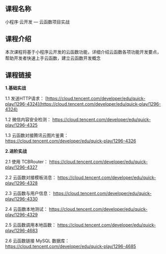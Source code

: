 ## 课程名称
小程序·云开发 — 云函数项目实战

## 课程介绍
本次课程将基于小程序云开发的云函数功能，详细介绍云函数各项功能开发要点，帮助开发者快速上手云函数，建立云函数开发概念

## 课程链接
**1.基础实战**

1.1 发送HTTP请求：
[https://cloud.tencent.com/developer/edu/quick-play/1296-4324](https://cloud.tencent.com/developer/edu/quick-play/1296-4324)

1.2 微信内容安全检测：
https://cloud.tencent.com/developer/edu/quick-play/1296-4325

1.3 云函数对接腾讯云图片鉴黄：
https://cloud.tencent.com/developer/edu/quick-play/1296-4326

**2.进阶实战**

2.1 使用 TCBRouter：
https://cloud.tencent.com/developer/edu/quick-play/1296-4327

2.2 云函数对接模板消息：
https://cloud.tencent.com/developer/edu/quick-play/1296-4328

2.3 云函数与用户信息：
https://cloud.tencent.com/developer/edu/quick-play/1296-4330

2.4 云函数本地测试：
https://cloud.tencent.com/developer/edu/quick-play/1296-4329

2.5 云函数调用本地函数：
https://cloud.tencent.com/developer/edu/quick-play/1296-4683

2.6 云函数链接 MySQL 数据库：
https://cloud.tencent.com/developer/edu/quick-play/1296-4685
